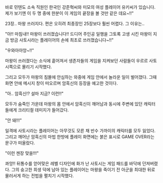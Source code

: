 바로 민텐도 소속 직원인 한국인 강준혁씨와 미모의 여성 플레이어 유키씨가 있습니다. 제가 보기엔 이 두 명 중에 한분이 이 게임의 끝장을 볼 것만 같은 데요~!!"

23장.. 마왕 쓰러지다. 편은 오히려 최종장인 25장보다 훨씬 어렵다. 그 이유는..

"아!! 마침내!! 마왕이 쓰러졌습니다!! 드디어 주인공 일행을 그토록 고생 시킨 마왕이 지금 방금 사토시라는 플레이어의 손에 최초로 쓰러졌습니다~!!"

"우와아아앙~!!"

마왕이 쓰러졌다는 소식에 흩어져서 생존자들의 게임을 지켜보던 사람들이 우르르 사토시쪽으로 몰리기 시작했다.

그리고 모두가 마왕의 침몰에 안심하는 와중에 게임 안에서 놀라운 일이 벌어졌다. 그때 화면 안에 메시지 창이 떠오르며 암흑신의 등장을 예고한 것이다.

"아.. 암흑신!? 설마 지금? 이런!!"

모두가 숨죽인 가운데 마왕의 몸 안에서 암흑신이 깨어남과 동시에 주변에 있던 캐릭터들에게 크리티컬 데미지가 들어갔다. 

"안 돼!!!"

일격에 사토시라는 플레이어는 아무것도 모른 채 반수 가까이의 캐릭터를 모두 잃었다. 그리고 깨어난 암흑신의 마법 한방에 플레이 화면에는 붉은 표시로 GAME OVER라는 문구가 떠올랐다.

"이런 젠장 맞을!!!"

콰앙!! 뒤통수를 얻어맞은 레벨 디자인에 화가 난 사토시는 게임 패드를 바닥에 던져버렸다. 그의 숭고한 희생 덕에 남아 있는 플레이어는 마왕을 죽이기 전 아군을 최대한 뒤로 물러서게 하는 전법을 펼치기 시작했다.